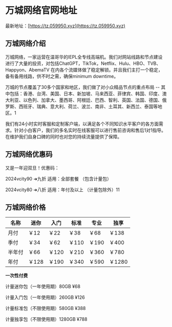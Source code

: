 # 万城网络官网地址

最新地址：[https://tz.059950.xyz](https://tz.059950.xyz)

## 万城网络介绍

万城网络，一家运营在温哥华的IEPL全专线高端机。我们对网站线路和节点建设进行了大量的投资，对包括ChatGPT，TikTok，Netflix、Hulu、HBO、TVB、Happyon、AbemaTV 在内各个流媒体做了稳定解锁。并且我们主打一个稳定，备有备用线路，供不时之需，确保minimum downtime。

万城的节点覆盖了30多个国家和地区，我们做了对小众精品节点的重点布局 -- 其中包括：香港、台湾、美国、日本、新加坡、马来西亚、菲律宾、韩国、印度、澳大利亚、以色列、加拿大、墨西哥、阿根廷、巴西、智利、英国、法国、德国、俄罗斯、西班牙、瑞典、意大利、荷兰、波兰、南非、土耳其、新西兰、泰国等地区。1

我们有24小时实时客服和定制客户端，以满足各个不同知识水平客户的各方面需求。针对小白客户，我们的多名实时在线客服可以进行售前咨询和售后1对1指导。在维护我们自身口碑的同时也对您的持续流量提供了保障。

## 万城网络优惠码

又是一年迎双旦！优惠码：

2024vcity90 ➜九折 适用：全部套餐 （包含计量包）

2024vcity80 ➜八折 适用：年付及以上 （计量包除外）11

## 万城网络价格

|名称|迷你|入门|标准|专业|独享|
|----|----|----|----|----|----|
|月付|￥12|￥22|￥38|￥68|￥138|
|季付|￥34|￥62|￥110|￥190|￥400|
|半年付|￥66|￥120|￥210|￥360|￥780|
|年付|￥128|￥190|￥340|￥590|￥1280|

**一次性付费**

计量迷你包（一年使用期）80GB ¥68

计量入门包（一年使用期）260GB ¥126

计量标准包（不限使用期）580GB ¥388

计量独享包（不限使用期）1280GB ¥788



